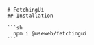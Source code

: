
        # FetchingUi
        ## Installation

        ```sh
          npm i @useweb/fetchingui
        ```
        